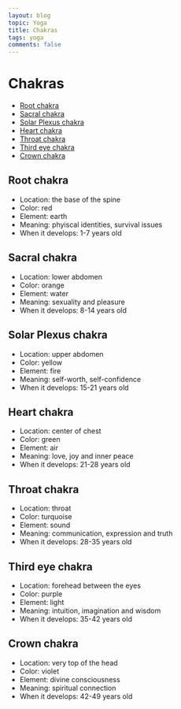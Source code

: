 ```yaml
---
layout: blog
topic: Yoga
title: Chakras
tags: yoga
comments: false
---
```


# Chakras

- [Root chakra](#root-chakra)
- [Sacral chakra](#sacral-chakra)
- [Solar Plexus chakra](#solar-plexus-chakra)
- [Heart chakra](#heart-chakra)
- [Throat chakra](#throat-chakra)
- [Third eye chakra](#third-eye-chakra)
- [Crown chakra](#crown-chakra)

## Root chakra

- Location: the base of the spine
- Color: red
- Element: earth
- Meaning: phyiscal identities, survival issues
- When it develops: 1-7 years old

## Sacral chakra

- Location: lower abdomen
- Color: orange
- Element: water
- Meaning: sexuality and pleasure
- When it develops: 8-14 years old

## Solar Plexus chakra

- Location: upper abdomen
- Color: yellow
- Element: fire
- Meaning: self-worth, self-confidence
- When it develops: 15-21 years old

## Heart chakra

- Location: center of chest
- Color: green
- Element: air
- Meaning: love, joy and inner peace
- When it develops: 21-28 years old

## Throat chakra

- Location: throat
- Color: turquoise
- Element: sound
- Meaning: communication, expression and truth
- When it develops: 28-35 years old

## Third eye chakra

- Location: forehead between the eyes
- Color: purple
- Element: light
- Meaning: intuition, imagination and wisdom
- When it develops: 35-42 years old

## Crown chakra

- Location: very top of the head
- Color: violet
- Element: divine consciousness
- Meaning: spiritual connection
- When it develops: 42-49 years old
